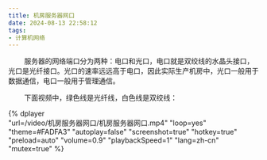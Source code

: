```yaml
---
title: 机房服务器网口
date: 2024-08-13 22:58:12
tags:
- 计算机网络 
---
```


&ensp;&ensp;&ensp;&ensp; 服务器的网络端口分为两种：电口和光口，电口就是双绞线的水晶头接口，光口是光纤接口。光口的速率远远高于电口，因此实际生产机房中，光口一般用于数据通信，电口一般用于管理通信。

&ensp;&ensp;&ensp;&ensp; 下面视频中，绿色线是光纤线，白色线是双绞线：

{%
    dplayer     
    "url=/video/机房服务器网口/机房服务器网口.mp4"
    "loop=yes"
    "theme=#FADFA3"
    "autoplay=false"
    "screenshot=true"
    "hotkey=true"
    "preload=auto"
    "volume=0.9"
    "playbackSpeed=1"
    "lang=zh-cn"
    "mutex=true"
%}
